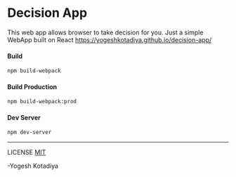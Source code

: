 # Decision App

This web app allows browser to take decision for you.
Just a simple WebApp built on React
https://yogeshkotadiya.github.io/decision-app/

#### Build
```bash
npm build-webpack
```
#### Build Production
```bash
npm build-webpack:prod
```
#### Dev Server
```bash
npm dev-server
```

---

LICENSE [MIT](../blob/master/LICENSE)

-Yogesh Kotadiya
